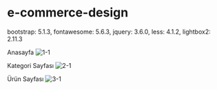 # e-commerce-design
bootstrap: 5.1.3, fontawesome: 5.6.3, jquery: 3.6.0, less: 4.1.2, lightbox2: 2.11.3

Anasayfa
![1-1](https://user-images.githubusercontent.com/50144617/147747660-be54536b-0924-4802-927d-e26660c1350b.jpg)

Kategori Sayfası
![2-1](https://user-images.githubusercontent.com/50144617/147747664-7153e3c2-7549-4769-ae57-427ee29439b2.jpg)

Ürün Sayfası
![3-1](https://user-images.githubusercontent.com/50144617/147747666-28ce4584-97e3-476e-bbe8-e3e27b46c9f0.jpg)
